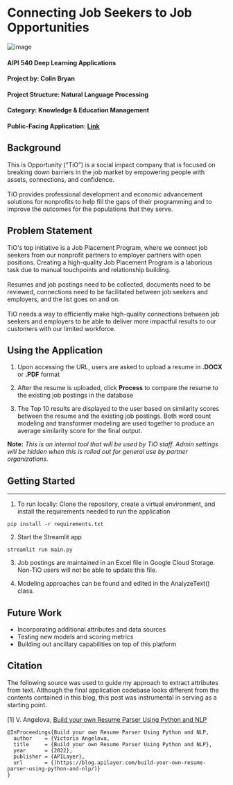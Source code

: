 # Connecting Job Seekers to Job Opportunities
 ![image](https://storage.googleapis.com/tio-job-connections-static-images/TiO%20Logo.png)

#### AIPI 540 Deep Learning Applications
#### Project by: Colin Bryan
#### Project Structure: Natural Language Processing
#### Category: Knowledge & Education Management
#### Public-Facing Application: [Link](https://tio-job-connections.ue.r.appspot.com/)

## Background
This is Opportunity (“TiO”) is a social impact company that is focused on breaking down barriers in the job market by empowering people with assets, connections, and confidence.
<br>
<br>
TiO provides professional development and economic advancement solutions for nonprofits to help fill the gaps of their programming and to improve the outcomes for the populations that they serve.

## Problem Statement
TiO's top initiative is a Job Placement Program, where we connect job seekers from our nonprofit partners to employer partners with open positions. Creating a high-quality Job Placement Program is a laborious task due to manual touchpoints and relationship building. 
<br>
<br>
Resumes and job postings need to be collected, documents need to be reviewed, connections need to be facilitated between job seekers and employers, and the list goes on and on.
<br>
<br>
TiO needs a way to efficiently make high-quality connections between job seekers and employers to be able to deliver more impactful results to our customers with our limited workforce. 

## Using the Application
1. Upon accessing the URL, users are asked to upload a resume in **.DOCX** or **.PDF** format

2. After the resume is uploaded, click **Process** to compare the resume to the existing job postings in the database

3. The Top 10 results are displayed to the user based on similarity scores between the resume and the existing job postings. Both word count modeling and transformer modeling are used together to produce an average similarity score for the final output. 

**Note:** *This is an internal tool that will be used by TiO staff. Admin settings will be hidden when this is rolled out for general use by partner organizations.*

## Getting Started
---------------
1. To run locally: Clone the repository, create a virtual environment, and install the requirements needed to run the application
```
pip install -r requirements.txt
```
2. Start the Streamlit app
```
streamlit run main.py
```
3. Job postings are maintained in an Excel file in Google Cloud Storage. Non-TiO users will not be able to update this file.

4. Modeling approaches can be found and edited in the AnalyzeText() class.

## Future Work
* Incorporating additional attributes and data sources
* Testing new models and scoring metrics
* Building out ancillary capabilities on top of this platform


## Citation
The following source was used to guide my approach to extract attributes from text. Although the final application codebase looks different from the contents contained in this blog, this post was instrumental in serving as a starting point.
<br>
<br>
[1] V. Angelova, [Build your own Resume Parser Using Python and NLP](https://blog.apilayer.com/build-your-own-resume-parser-using-python-and-nlp/)

```
@InProceedings{Build your own Resume Parser Using Python and NLP,
  author    = {Victoria Angelova,
  title     = {Build your own Resume Parser Using Python and NLP},
  year      = {2022},
  publisher = {APILayer},
  url       = {(https://blog.apilayer.com/build-your-own-resume-parser-using-python-and-nlp/)}
}
```
